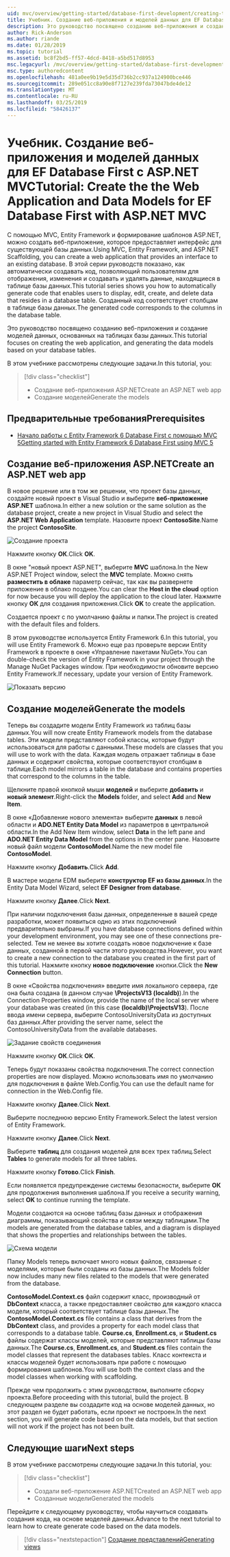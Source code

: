```yaml
---
uid: mvc/overview/getting-started/database-first-development/creating-the-web-application
title: Учебник. Создание веб-приложения и моделей данных для EF Database First с ASP.NET MVC
description: Это руководство посвящено созданию веб-приложения и создание моделей данных, основанных на таблицах базы данных.
author: Rick-Anderson
ms.author: riande
ms.date: 01/28/2019
ms.topic: tutorial
ms.assetid: bc8f2bd5-ff57-4dcd-8418-a5bd517d8953
msc.legacyurl: /mvc/overview/getting-started/database-first-development/creating-the-web-application
msc.type: authoredcontent
ms.openlocfilehash: 481a0ee9b19e5d35d736b2cc937a124900bce446
ms.sourcegitcommit: 289e051cc8a90e8f7127e239fda73047bde4de12
ms.translationtype: MT
ms.contentlocale: ru-RU
ms.lasthandoff: 03/25/2019
ms.locfileid: "58426137"
---
```

# <a name="tutorial-create-the-the-web-application-and-data-models-for-ef-database-first-with-aspnet-mvc"></a><span data-ttu-id="de30d-103">Учебник. Создание веб-приложения и моделей данных для EF Database First с ASP.NET MVC</span><span class="sxs-lookup"><span data-stu-id="de30d-103">Tutorial: Create the the Web Application and Data Models for EF Database First with ASP.NET MVC</span></span>

 <span data-ttu-id="de30d-104">С помощью MVC, Entity Framework и формирование шаблонов ASP.NET, можно создать веб-приложение, которое предоставляет интерфейс для существующей базы данных.</span><span class="sxs-lookup"><span data-stu-id="de30d-104">Using MVC, Entity Framework, and ASP.NET Scaffolding, you can create a web application that provides an interface to an existing database.</span></span> <span data-ttu-id="de30d-105">В этой серии руководств показано, как автоматически создавать код, позволяющий пользователям для отображения, изменения и создавать и удалять данные, находящиеся в таблице базы данных.</span><span class="sxs-lookup"><span data-stu-id="de30d-105">This tutorial series shows you how to automatically generate code that enables users to display, edit, create, and delete data that resides in a database table.</span></span> <span data-ttu-id="de30d-106">Созданный код соответствует столбцам в таблице базы данных.</span><span class="sxs-lookup"><span data-stu-id="de30d-106">The generated code corresponds to the columns in the database table.</span></span>

<span data-ttu-id="de30d-107">Это руководство посвящено созданию веб-приложения и создание моделей данных, основанных на таблицах базы данных.</span><span class="sxs-lookup"><span data-stu-id="de30d-107">This tutorial focuses on creating the web application, and generating the data models based on your database tables.</span></span>

<span data-ttu-id="de30d-108">В этом учебнике рассмотрены следующие задачи.</span><span class="sxs-lookup"><span data-stu-id="de30d-108">In this tutorial, you:</span></span>

> [!div class="checklist"]
> * <span data-ttu-id="de30d-109">Создание веб-приложения ASP.NET</span><span class="sxs-lookup"><span data-stu-id="de30d-109">Create an ASP.NET web app</span></span>
> * <span data-ttu-id="de30d-110">Создание моделей</span><span class="sxs-lookup"><span data-stu-id="de30d-110">Generate the models</span></span>

## <a name="prerequisites"></a><span data-ttu-id="de30d-111">Предварительные требования</span><span class="sxs-lookup"><span data-stu-id="de30d-111">Prerequisites</span></span>

* [<span data-ttu-id="de30d-112">Начало работы с Entity Framework 6 Database First с помощью MVC 5</span><span class="sxs-lookup"><span data-stu-id="de30d-112">Getting started with Entity Framework 6 Database First using MVC 5</span></span>](setting-up-database.md)

## <a name="create-an-aspnet-web-app"></a><span data-ttu-id="de30d-113">Создание веб-приложения ASP.NET</span><span class="sxs-lookup"><span data-stu-id="de30d-113">Create an ASP.NET web app</span></span>

<span data-ttu-id="de30d-114">В новое решение или в том же решении, что проект базы данных, создайте новый проект в Visual Studio и выберите **веб-приложение ASP.NET** шаблона.</span><span class="sxs-lookup"><span data-stu-id="de30d-114">In either a new solution or the same solution as the database project, create a new project in Visual Studio and select the **ASP.NET Web Application** template.</span></span> <span data-ttu-id="de30d-115">Назовите проект **ContosoSite**.</span><span class="sxs-lookup"><span data-stu-id="de30d-115">Name the project **ContosoSite**.</span></span>

![Создание проекта](creating-the-web-application/_static/image1.png)

<span data-ttu-id="de30d-117">Нажмите кнопку **ОК**.</span><span class="sxs-lookup"><span data-stu-id="de30d-117">Click **OK**.</span></span>

<span data-ttu-id="de30d-118">В окне "новый проект ASP.NET", выберите **MVC** шаблона.</span><span class="sxs-lookup"><span data-stu-id="de30d-118">In the New ASP.NET Project window, select the **MVC** template.</span></span> <span data-ttu-id="de30d-119">Можно снять **разместить в облаке** параметр сейчас, так как вы развернете приложение в облако позднее.</span><span class="sxs-lookup"><span data-stu-id="de30d-119">You can clear the **Host in the cloud** option for now because you will deploy the application to the cloud later.</span></span> <span data-ttu-id="de30d-120">Нажмите кнопку **ОК** для создания приложения.</span><span class="sxs-lookup"><span data-stu-id="de30d-120">Click **OK** to create the application.</span></span>

<span data-ttu-id="de30d-121">Создается проект с по умолчанию файлы и папки.</span><span class="sxs-lookup"><span data-stu-id="de30d-121">The project is created with the default files and folders.</span></span>

<span data-ttu-id="de30d-122">В этом руководстве используется Entity Framework 6.</span><span class="sxs-lookup"><span data-stu-id="de30d-122">In this tutorial, you will use Entity Framework 6.</span></span> <span data-ttu-id="de30d-123">Можно еще раз проверьте версии Entity Framework в проекте в окне «Управление пакетами NuGet».</span><span class="sxs-lookup"><span data-stu-id="de30d-123">You can double-check the version of Entity Framework in your project through the Manage NuGet Packages window.</span></span> <span data-ttu-id="de30d-124">При необходимости обновите версию Entity Framework.</span><span class="sxs-lookup"><span data-stu-id="de30d-124">If necessary, update your version of Entity Framework.</span></span>

![Показать версию](creating-the-web-application/_static/image3.png)

## <a name="generate-the-models"></a><span data-ttu-id="de30d-126">Создание моделей</span><span class="sxs-lookup"><span data-stu-id="de30d-126">Generate the models</span></span>

<span data-ttu-id="de30d-127">Теперь вы создадите модели Entity Framework из таблиц базы данных.</span><span class="sxs-lookup"><span data-stu-id="de30d-127">You will now create Entity Framework models from the database tables.</span></span> <span data-ttu-id="de30d-128">Эти модели представляют собой классы, которые будут использоваться для работы с данными.</span><span class="sxs-lookup"><span data-stu-id="de30d-128">These models are classes that you will use to work with the data.</span></span> <span data-ttu-id="de30d-129">Каждая модель отражает таблицы в базе данных и содержит свойства, которые соответствуют столбцам в таблице.</span><span class="sxs-lookup"><span data-stu-id="de30d-129">Each model mirrors a table in the database and contains properties that correspond to the columns in the table.</span></span>

<span data-ttu-id="de30d-130">Щелкните правой кнопкой мыши **моделей** и выберите **добавить** и **новый элемент**.</span><span class="sxs-lookup"><span data-stu-id="de30d-130">Right-click the **Models** folder, and select **Add** and **New Item**.</span></span>

<span data-ttu-id="de30d-131">В окне «Добавление нового элемента» выберите **данных** в левой области и **ADO.NET Entity Data Model** из параметров в центральной области.</span><span class="sxs-lookup"><span data-stu-id="de30d-131">In the Add New Item window, select **Data** in the left pane and **ADO.NET Entity Data Model** from the options in the center pane.</span></span> <span data-ttu-id="de30d-132">Назовите новый файл модели **ContosoModel**.</span><span class="sxs-lookup"><span data-stu-id="de30d-132">Name the new model file **ContosoModel**.</span></span>

<span data-ttu-id="de30d-133">Нажмите кнопку **Добавить**.</span><span class="sxs-lookup"><span data-stu-id="de30d-133">Click **Add**.</span></span>

<span data-ttu-id="de30d-134">В мастере модели EDM выберите **конструктор EF из базы данных**.</span><span class="sxs-lookup"><span data-stu-id="de30d-134">In the Entity Data Model Wizard, select **EF Designer from database**.</span></span>

<span data-ttu-id="de30d-135">Нажмите кнопку **Далее**.</span><span class="sxs-lookup"><span data-stu-id="de30d-135">Click **Next**.</span></span>

<span data-ttu-id="de30d-136">При наличии подключения базы данных, определенные в вашей среде разработки, может появиться одно из этих подключений предварительно выбраны.</span><span class="sxs-lookup"><span data-stu-id="de30d-136">If you have database connections defined within your development environment, you may see one of these connections pre-selected.</span></span> <span data-ttu-id="de30d-137">Тем не менее вы хотите создать новое подключение к базе данных, созданной в первой части этого руководства.</span><span class="sxs-lookup"><span data-stu-id="de30d-137">However, you want to create a new connection to the database you created in the first part of this tutorial.</span></span> <span data-ttu-id="de30d-138">Нажмите кнопку **новое подключение** кнопки.</span><span class="sxs-lookup"><span data-stu-id="de30d-138">Click the **New Connection** button.</span></span>

<span data-ttu-id="de30d-139">В окне «Свойства подключения» введите имя локального сервера, где она была создана (в данном случае **\ProjectsV13 (localdb)**).</span><span class="sxs-lookup"><span data-stu-id="de30d-139">In the Connection Properties window, provide the name of the local server where your database was created (in this case **(localdb)\ProjectsV13**).</span></span> <span data-ttu-id="de30d-140">После ввода имени сервера, выберите ContosoUniversityData из доступных баз данных.</span><span class="sxs-lookup"><span data-stu-id="de30d-140">After providing the server name, select the ContosoUniversityData from the available databases.</span></span>

![Задание свойств соединения](creating-the-web-application/_static/image8.png)

<span data-ttu-id="de30d-142">Нажмите кнопку **ОК**.</span><span class="sxs-lookup"><span data-stu-id="de30d-142">Click **OK**.</span></span>

<span data-ttu-id="de30d-143">Теперь будут показаны свойства подключения.</span><span class="sxs-lookup"><span data-stu-id="de30d-143">The correct connection properties are now displayed.</span></span> <span data-ttu-id="de30d-144">Можно использовать имя по умолчанию для подключения в файле Web.Config.</span><span class="sxs-lookup"><span data-stu-id="de30d-144">You can use the default name for connection in the Web.Config file.</span></span>

<span data-ttu-id="de30d-145">Нажмите кнопку **Далее**.</span><span class="sxs-lookup"><span data-stu-id="de30d-145">Click **Next**.</span></span>

<span data-ttu-id="de30d-146">Выберите последнюю версию Entity Framework.</span><span class="sxs-lookup"><span data-stu-id="de30d-146">Select the latest version of Entity Framework.</span></span>

<span data-ttu-id="de30d-147">Нажмите кнопку **Далее**.</span><span class="sxs-lookup"><span data-stu-id="de30d-147">Click **Next**.</span></span>

<span data-ttu-id="de30d-148">Выберите **таблиц** для создания моделей для всех трех таблиц.</span><span class="sxs-lookup"><span data-stu-id="de30d-148">Select **Tables** to generate models for all three tables.</span></span>

<span data-ttu-id="de30d-149">Нажмите кнопку **Готово**.</span><span class="sxs-lookup"><span data-stu-id="de30d-149">Click **Finish**.</span></span>

<span data-ttu-id="de30d-150">Если появляется предупреждение системы безопасности, выберите **ОК** для продолжения выполнения шаблона.</span><span class="sxs-lookup"><span data-stu-id="de30d-150">If you receive a security warning, select **OK** to continue running the template.</span></span>

<span data-ttu-id="de30d-151">Модели создаются на основе таблиц базы данных и отображения диаграммы, показывающий свойства и связи между таблицами.</span><span class="sxs-lookup"><span data-stu-id="de30d-151">The models are generated from the database tables, and a diagram is displayed that shows the properties and relationships between the tables.</span></span>

![Схема модели](creating-the-web-application/_static/image11.png)

<span data-ttu-id="de30d-153">Папку Models теперь включает много новых файлов, связанные с моделями, которые были созданы из базы данных.</span><span class="sxs-lookup"><span data-stu-id="de30d-153">The Models folder now includes many new files related to the models that were generated from the database.</span></span>

<span data-ttu-id="de30d-154">**ContosoModel.Context.cs** файл содержит класс, производный от **DbContext** класса, а также предоставляет свойство для каждого класса модели, который соответствует таблице базы данных.</span><span class="sxs-lookup"><span data-stu-id="de30d-154">The **ContosoModel.Context.cs** file contains a class that derives from the **DbContext** class, and provides a property for each model class that corresponds to a database table.</span></span> <span data-ttu-id="de30d-155">**Course.cs**, **Enrollment.cs**, и **Student.cs** файлы содержат классы моделей, которые представляют таблицы базы данных.</span><span class="sxs-lookup"><span data-stu-id="de30d-155">The **Course.cs**, **Enrollment.cs**, and **Student.cs** files contain the model classes that represent the databases tables.</span></span> <span data-ttu-id="de30d-156">Класс контекста и классы моделей будет использовать при работе с помощью формирования шаблонов.</span><span class="sxs-lookup"><span data-stu-id="de30d-156">You will use both the context class and the model classes when working with scaffolding.</span></span>

<span data-ttu-id="de30d-157">Прежде чем продолжить с этим руководством, выполните сборку проекта.</span><span class="sxs-lookup"><span data-stu-id="de30d-157">Before proceeding with this tutorial, build the project.</span></span> <span data-ttu-id="de30d-158">В следующем разделе вы создадите код на основе моделей данных, но этот раздел не будет работать, если проект не построен.</span><span class="sxs-lookup"><span data-stu-id="de30d-158">In the next section, you will generate code based on the data models, but that section will not work if the project has not been built.</span></span>

## <a name="next-steps"></a><span data-ttu-id="de30d-159">Следующие шаги</span><span class="sxs-lookup"><span data-stu-id="de30d-159">Next steps</span></span>

<span data-ttu-id="de30d-160">В этом учебнике рассмотрены следующие задачи.</span><span class="sxs-lookup"><span data-stu-id="de30d-160">In this tutorial, you:</span></span>

> [!div class="checklist"]
> * <span data-ttu-id="de30d-161">Создали веб-приложение ASP.NET</span><span class="sxs-lookup"><span data-stu-id="de30d-161">Created an ASP.NET web app</span></span>
> * <span data-ttu-id="de30d-162">Созданные модели</span><span class="sxs-lookup"><span data-stu-id="de30d-162">Generated the models</span></span>

<span data-ttu-id="de30d-163">Перейдите к следующему руководству, чтобы научиться создавать создания кода, на основе моделей данных.</span><span class="sxs-lookup"><span data-stu-id="de30d-163">Advance to the next tutorial to learn how to create generate code based on the data models.</span></span>
> [!div class="nextstepaction"]
> [<span data-ttu-id="de30d-164">Создание представлений</span><span class="sxs-lookup"><span data-stu-id="de30d-164">Generating views</span></span>](generating-views.md)
